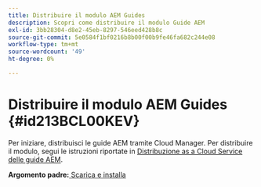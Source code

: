 ```yaml
---
title: Distribuire il modulo AEM Guides
description: Scopri come distribuire il modulo Guide AEM
exl-id: 3bb28304-d8e2-45eb-8297-546eed428b8c
source-git-commit: 5e0584f1bf0216b8b00f00b9fe46fa682c244e08
workflow-type: tm+mt
source-wordcount: '49'
ht-degree: 0%

---
```


# Distribuire il modulo AEM Guides {#id213BCL00KEV}

Per iniziare, distribuisci le guide AEM tramite Cloud Manager. Per distribuire il modulo, segui le istruzioni riportate in [Distribuzione as a Cloud Service delle guide AEM](/help/product-guide/release-info/deploy-xml-on-aemaacs.md).

**Argomento padre:**[ Scarica e installa](download-install.md)
